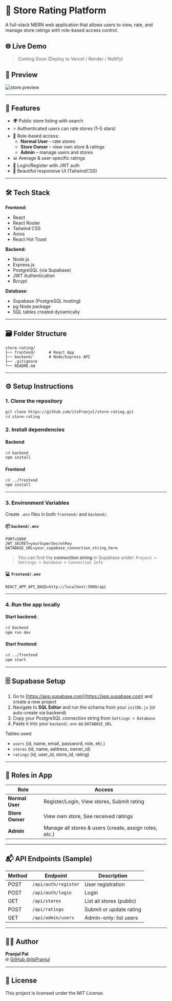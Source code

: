 # 🏪 Store Rating Platform

A full-stack MERN web application that allows users to view, rate, and manage store ratings with role-based access control.

## 🌐 Live Demo

> Coming Soon (Deploy to Vercel / Render / Netlify)

## 📸 Preview

![store preview](./screenshot.png) <!-- Replace or remove if not available -->

---

## 🚀 Features

- 🌍 Public store listing with search
- ⭐ Authenticated users can rate stores (1–5 stars)
- 🔐 Role-based access:
  - **Normal User** – rate stores
  - **Store Owner** – view own store & ratings
  - **Admin** – manage users and stores
- 📊 Average & user-specific ratings
- 🧾 Login/Register with JWT auth
- 💅 Beautiful responsive UI (TailwindCSS)

---

## 🛠 Tech Stack

**Frontend:**
- React
- React Router
- Tailwind CSS
- Axios
- React Hot Toast

**Backend:**
- Node.js
- Express.js
- PostgreSQL (via Supabase)
- JWT Authentication
- Bcrypt

**Database:**
- Supabase (PostgreSQL hosting)
- pg Node package
- SQL tables created dynamically

---

## 🗃️ Folder Structure

```
store-rating/
├── frontend/      # React App
├── backend/       # Node/Express API
├── .gitignore
└── README.md
```

---

## ⚙️ Setup Instructions

### 1. Clone the repository

```bash
git clone https://github.com/itsPranjul/store-rating.git
cd store-rating
```

### 2. Install dependencies

#### Backend
```bash
cd backend
npm install
```

#### Frontend
```bash
cd ../frontend
npm install
```

---

### 3. Environment Variables

Create `.env` files in both `frontend/` and `backend/`.

#### 📦 `backend/.env`
```env
PORT=5000
JWT_SECRET=yourSuperSecretKey
DATABASE_URL=your_supabase_connection_string_here
```

> You can find the **connection string** in Supabase under:
> `Project > Settings > Database > Connection Info`

#### 💻 `frontend/.env`
```env
REACT_APP_API_BASE=http://localhost:5000/api
```

---

### 4. Run the app locally

#### Start backend:
```bash
cd backend
npm run dev
```

#### Start frontend:
```bash
cd ../frontend
npm start
```

---

## 🗄️ Supabase Setup

1. Go to [https://app.supabase.com](https://app.supabase.com) and create a new project
2. Navigate to **SQL Editor** and run the schema from your `initDb.js` (or auto-create via backend)
3. Copy your PostgreSQL connection string from `Settings > Database`
4. Paste it into your `backend/.env` as `DATABASE_URL`

Tables used:
- `users` (id, name, email, password, role, etc.)
- `stores` (id, name, address, owner_id)
- `ratings` (id, user_id, store_id, rating)

---

## 🔐 Roles in App

| Role            | Access                                                   |
|-----------------|----------------------------------------------------------|
| **Normal User** | Register/Login, View stores, Submit rating               |
| **Store Owner** | View own store, See received ratings                     |
| **Admin**       | Manage all stores & users (create, assign roles, etc.)   |

---

## 📬 API Endpoints (Sample)

| Method | Endpoint              | Description                    |
|--------|-----------------------|--------------------------------|
| POST   | `/api/auth/register`  | User registration              |
| POST   | `/api/auth/login`     | Login                          |
| GET    | `/api/stores`         | List all stores (public)       |
| POST   | `/api/ratings`        | Submit or update rating        |
| GET    | `/api/admin/users`    | Admin-only: list users         |

---

## 👨‍💻 Author

**Pranjul Pal**  
🌐 [GitHub @itsPranjul](https://github.com/itsPranjul)

---

## 📄 License

This project is licensed under the MIT License.
